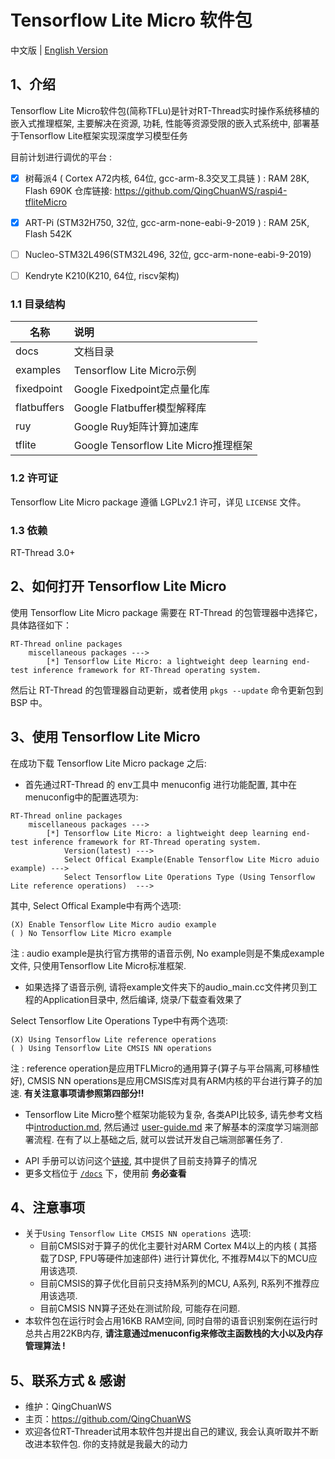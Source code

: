 # Tensorflow Lite Micro 软件包

中文版 | [English Version](./README_en.md)

## 1、介绍

Tensorflow Lite Micro软件包(简称TFLu)是针对RT-Thread实时操作系统移植的嵌入式推理框架, 主要解决在资源, 功耗, 性能等资源受限的嵌入式系统中, 部署基于Tensorflow Lite框架实现深度学习模型任务

目前计划进行调优的平台 : 

- [x] 树莓派4 ( Cortex A72内核, 64位, gcc-arm-8.3交叉工具链 )  : RAM 28K, Flash 690K  仓库链接: https://github.com/QingChuanWS/raspi4-tfliteMicro

- [x] ART-Pi (STM32H750, 32位, gcc-arm-none-eabi-9-2019 ) : RAM 25K, Flash 542K

- [ ] Nucleo-STM32L496(STM32L496, 32位, gcc-arm-none-eabi-9-2019)

- [ ] Kendryte K210(K210, 64位, riscv架构)

### 1.1 目录结构

| 名称 | 说明 |
| ---- | :--- |
| docs  | 文档目录 |
| examples | Tensorflow Lite Micro示例 |
| fixedpoint | Google Fixedpoint定点量化库 |
| flatbuffers | Google Flatbuffer模型解释库 |
| ruy | Google Ruy矩阵计算加速库 |
| tflite | Google Tensorflow Lite Micro推理框架 |

### 1.2 许可证

Tensorflow Lite Micro package 遵循 LGPLv2.1 许可，详见 `LICENSE` 文件。

### 1.3 依赖

RT-Thread 3.0+

## 2、如何打开 Tensorflow Lite Micro

使用 Tensorflow Lite Micro package 需要在 RT-Thread 的包管理器中选择它，具体路径如下：

```
RT-Thread online packages
    miscellaneous packages --->
        [*] Tensorflow Lite Micro: a lightweight deep learning end-test inference framework for RT-Thread operating system.
```

然后让 RT-Thread 的包管理器自动更新，或者使用 `pkgs --update` 命令更新包到 BSP 中。

## 3、使用 Tensorflow Lite Micro

在成功下载 Tensorflow Lite Micro package 之后:

- 首先通过RT-Thread 的 env工具中 menuconfig 进行功能配置, 其中在menuconfig中的配置选项为:

```
RT-Thread online packages
    miscellaneous packages --->
        [*] Tensorflow Lite Micro: a lightweight deep learning end-test inference framework for RT-Thread operating system.
            Version(latest) --->
            Select Offical Example(Enable Tensorflow Lite Micro aduio example) --->
            Select Tensorflow Lite Operations Type (Using Tensorflow Lite reference operations)  --->
```

其中, Select Offical Example中有两个选项:

```
(X) Enable Tensorflow Lite Micro audio example
( ) No Tensorflow Lite Micro example
```

注 : audio example是执行官方携带的语音示例, No example则是不集成example文件, 只使用Tensorflow Lite Micro标准框架. 

- 如果选择了语音示例, 请将example文件夹下的audio_main.cc文件拷贝到工程的Application目录中, 然后编译, 烧录/下载查看效果了

Select Tensorflow Lite Operations Type中有两个选项:

```
(X) Using Tensorflow Lite reference operations
( ) Using Tensorflow Lite CMSIS NN operations 
```

注 : reference operation是应用TFLMicro的通用算子(算子与平台隔离,可移植性好),  CMSIS NN operations是应用CMSIS库对具有ARM内核的平台进行算子的加速. **有关注意事项请参照第四部分!!**

- Tensorflow Lite Micro整个框架功能较为复杂, 各类API比较多, 请先参考文档中[introduction.md](introduction.md), 然后通过 [user-guide.md](user-guide.md) 来了解基本的深度学习端测部署流程. 在有了以上基础之后, 就可以尝试开发自己端测部署任务了.

*  API 手册可以访问这个[链接](docs/api.md), 其中提供了目前支持算子的情况
* 更多文档位于 [`/docs`](/docs) 下，使用前 **务必查看**

## 4、注意事项 

- 关于`Using Tensorflow Lite CMSIS NN operations `选项:
  - 目前CMSIS对于算子的优化主要针对ARM Cortex M4以上的内核 ( 其搭载了DSP, FPU等硬件加速部件) 进行计算优化, 不推荐M4以下的MCU应用该选项. 
  - 目前CMSIS的算子优化目前只支持M系列的MCU, A系列, R系列不推荐应用该选项.
  - 目前CMSIS NN算子还处在测试阶段, 可能存在问题.
- 本软件包在运行时会占用16KB RAM空间, 同时自带的语音识别案例在运行时总共占用22KB内存, **请注意通过menuconfig来修改主函数栈的大小以及内存管理算法 !**

## 5、联系方式 & 感谢

* 维护：QingChuanWS
* 主页：https://github.com/QingChuanWS
* 欢迎各位RT-Threader试用本软件包并提出自己的建议, 我会认真听取并不断改进本软件包. 你的支持就是我最大的动力
